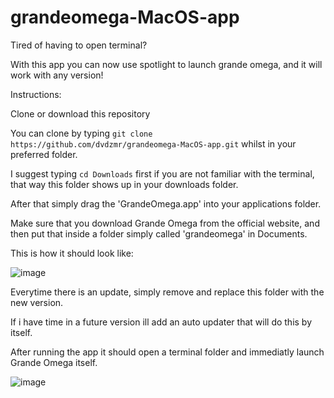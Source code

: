 # grandeomega-MacOS-app



Tired of having to open terminal? 

With this app you can now use spotlight to launch grande omega, and it will work with any version!

Instructions:

Clone or download this repository

You can clone by typing ```git clone https://github.com/dvdzmr/grandeomega-MacOS-app.git``` whilst in your preferred folder. 

I suggest typing ```cd Downloads``` first if you are not familiar with the terminal, that way this folder shows up in your downloads folder.

After that simply drag the 'GrandeOmega.app' into your applications folder. 

Make sure that you download Grande Omega from the official website, and then put that inside a folder simply called 'grandeomega' in Documents.

This is how it should look like: 

![image](https://user-images.githubusercontent.com/51931592/152075808-83957f75-e732-4537-88c9-296cd348f306.png)


Everytime there is an update, simply remove and replace this folder with the new version. 

If i have time in a future version ill add an auto updater that will do this by itself.


After running the app it should open a terminal folder and immediatly launch Grande Omega itself. 

![image](https://user-images.githubusercontent.com/51931592/152075779-51f0d09a-e38e-4a5e-9b32-74505dfa3870.png)
